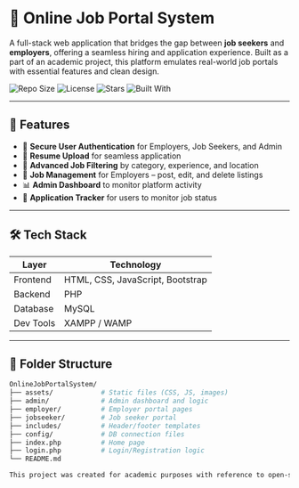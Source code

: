 # 💼 Online Job Portal System

A full-stack web application that bridges the gap between **job seekers** and **employers**, offering a seamless hiring and application experience. Built as a part of an academic project, this platform emulates real-world job portals with essential features and clean design.

![Repo Size](https://img.shields.io/github/repo-size/suryaboyina2005/OnlineJobPortalSystem)
![License](https://img.shields.io/github/license/suryaboyina2005/OnlineJobPortalSystem)
![Stars](https://img.shields.io/github/stars/suryaboyina2005/OnlineJobPortalSystem?style=social)
![Built With](https://img.shields.io/badge/Built%20With-HTML%2C%20CSS%2C%20JavaScript%2C%20PHP%20--%20MySQL-blue)

---

## 🚀 Features

- 🔐 **Secure User Authentication** for Employers, Job Seekers, and Admin
- 📄 **Resume Upload** for seamless application
- 🎯 **Advanced Job Filtering** by category, experience, and location
- 🧭 **Job Management** for Employers – post, edit, and delete listings
- 📊 **Admin Dashboard** to monitor platform activity
- 📨 **Application Tracker** for users to monitor job status

---

## 🛠️ Tech Stack

| Layer        | Technology                 |
|--------------|-----------------------------|
| Frontend     | HTML, CSS, JavaScript, Bootstrap |
| Backend      | PHP                        |
| Database     | MySQL                      |
| Dev Tools    | XAMPP / WAMP               |

---

## 📁 Folder Structure

```bash
OnlineJobPortalSystem/
├── assets/            # Static files (CSS, JS, images)
├── admin/             # Admin dashboard and logic
├── employer/          # Employer portal pages
├── jobseeker/         # Job seeker portal
├── includes/          # Header/footer templates
├── config/            # DB connection files
├── index.php          # Home page
├── login.php          # Login/Registration logic
└── README.md

This project was created for academic purposes with reference to open-source platforms and industry models. Any resemblance to existing platforms is for educational insight only.
